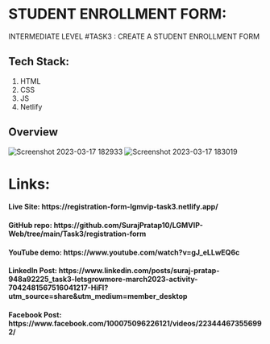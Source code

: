# STUDENT ENROLLMENT FORM:

INTERMEDIATE LEVEL #TASK3 : CREATE A STUDENT ENROLLMENT FORM

## Tech Stack:
1) HTML
2) CSS
3) JS
4) Netlify

## Overview
![Screenshot 2023-03-17 182933](https://user-images.githubusercontent.com/92919173/225911707-735b32fc-49a9-4b5b-a24c-63cd40aab119.jpg)
![Screenshot 2023-03-17 183019](https://user-images.githubusercontent.com/92919173/225911717-7a2e9c2b-1a73-4547-bfa2-7963881e0d5d.jpg)


<h1> Links:
<h4>Live Site: https://registration-form-lgmvip-task3.netlify.app/
<h4>GitHub repo: https://github.com/SurajPratap10/LGMVIP-Web/tree/main/Task3/registration-form
<h4>YouTube demo: https://www.youtube.com/watch?v=gJ_eLLwEQ6c
<h4>LinkedIn Post: https://www.linkedin.com/posts/suraj-pratap-948a92225_task3-letsgrowmore-march2023-activity-7042481567516041217-HiFl?utm_source=share&utm_medium=member_desktop
<h4>Facebook Post: https://www.facebook.com/100075096226121/videos/223444673556992/
